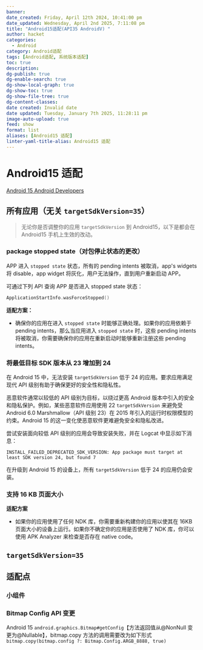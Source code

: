 ```yaml
---
banner: 
date_created: Friday, April 12th 2024, 10:41:00 pm
date_updated: Wednesday, April 2nd 2025, 7:11:08 pm
title: "Android15适配(API35 AndroidV) "
author: hacket
categories:
  - Android
category: Android适配
tags: [Android适配, 系统版本适配]
toc: true
description: 
dg-publish: true
dg-enable-search: true
dg-show-local-graph: true
dg-show-toc: true
dg-show-file-tree: true
dg-content-classes: 
date created: Invalid date
date updated: Tuesday, January 7th 2025, 11:28:11 pm
image-auto-upload: true
feed: show
format: list
aliases: [Android15 适配]
linter-yaml-title-alias: Android15 适配
---
```


# Android15 适配

[Android 15  Android Developers](https://developer.android.com/about/versions/15?hl=zh-cn)

## 所有应用（无关 `targetSdkVersion=35`）

> 无论你是否调整你的应用 `targetSdkVersion` 到 Android15，以下是都会在 Android15 手机上生效的改动。

### package stopped state（对包停止状态的更改）

APP 进入 `stopped state` 状态，所有的 pending intents 被取消，app's widgets 将 disable，app widget 将灰化，用户无法操作，直到用户重新启动 APP。

可通过下列 API 查询 APP 是否进入 stopped state 状态：

```kotlin
ApplicationStartInfo.wasForceStopped()
```

**适配方案：**
- 确保你的应用在进入 `stopped state` 时能够正确处理。如果你的应用依赖于 pending intents，那么当应用进入 `stopped state` 时，这些 pending intents 将被取消，你需要确保你的应用在重新启动时能够重新注册这些 pending intents。

### 将最低目标 SDK 版本从 23 增加到 24

在 Android 15 中，无法安装 `targetSdkVersion` 低于 24 的应用。要求应用满足现代 API 级别有助于确保更好的安全性和隐私性。

恶意软件通常以较低的 API 级别为目标，以绕过更高 Android 版本中引入的安全和隐私保护。例如，某些恶意软件应用使用 22 `targetSdkVersion` 来避免受 Android 6.0 Marshmallow（API 级别 23）在 2015 年引入的运行时权限模型的约束。Android 15 的这一变化使恶意软件更难避免安全和隐私改进。

尝试安装面向较低 API 级别的应用会导致安装失败，并在 Logcat 中显示如下消息：

```
INSTALL_FAILED_DEPRECATED_SDK_VERSION: App package must target at least SDK version 24, but found 7
```

在升级到 Android 15 的设备上，所有 `targetSdkVersion` 低于 24 的应用仍会安装。

### 支持 16 KB 页面大小

**适配方案**
- 如果你的应用使用了任何 NDK 库，你需要重新构建你的应用以使其在 16KB 页面大小的设备上运行。如果你不确定你的应用是否使用了 NDK 库，你可以使用 APK Analyzer 来检查是否存在 native code。

## `targetSdkVersion=35`

## 适配点

### 小组件

### Bitmap Config API 变更

Android 15 `android.graphics.Bitmap#getConfig`【方法返回值从@NonNull 变更为@Nullable】，bitmap.copy 方法的调用需要改为如下形式 `bitmap.copy(bitmap.config ?: Bitmap.Config.ARGB_8888, true)`
